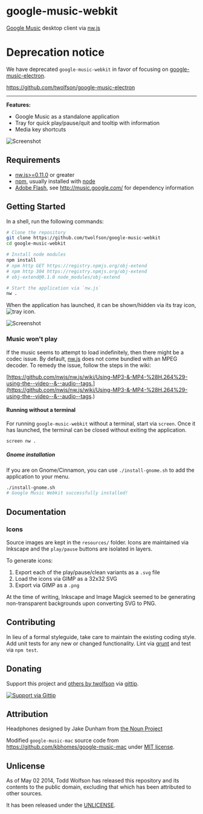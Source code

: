 # google-music-webkit

[Google Music][] desktop client via [nw.js][]

# Deprecation notice
We have deprecated `google-music-webkit` in favor of focusing on [google-music-electron][].

https://github.com/twolfson/google-music-electron

[google-music-electron]: https://github.com/twolfson/google-music-electron

---------

**Features:**

- Google Music as a standalone application
- Tray for quick play/pause/quit and tooltip with information
- Media key shortcuts

![Screenshot](docs/screenshot.png)

[Google Music]: http://music.google.com/
[nw.js]: https://github.com/nwjs/nw.js

## Requirements
- [nw.js>=0.11.0][nw.js] or greater
- [npm][], usually installed with [node][]
- [Adobe Flash][], see http://music.google.com/ for dependency information

[npm]: http://npmjs.org/
[node]: http://nodejs.org/
[Adobe Flash]: http://get.adobe.com/flashplayer/

## Getting Started
In a shell, run the following commands:

```bash
# Clone the repository
git clone https://github.com/twolfson/google-music-webkit
cd google-music-webkit

# Install node modules
npm install
# npm http GET https://registry.npmjs.org/obj-extend
# npm http 304 https://registry.npmjs.org/obj-extend
# obj-extend@0.1.0 node_modules/obj-extend

# Start the application via `nw.js`
nw .
```

When the application has launched, it can be shown/hidden via its tray icon, ![tray icon](lib/icon.png).

![Screenshot](docs/screenshot.png)

### Music won't play
If the music seems to attempt to load indefinitely, then there might be a codec issue. By default, [nw.js][] does not come bundled with an MPEG decoder. To remedy the issue, follow the steps in the wiki:

[https://github.com/nwjs/nw.js/wiki/Using-MP3-&-MP4-%28H.264%29-using-the--video--&--audio--tags.](https://github.com/nwjs/nw.js/wiki/Using-MP3-&-MP4-%28H.264%29-using-the--video--&--audio--tags.)

#### Running without a terminal
For running `google-music-webkit` without a terminal, start via `screen`. Once it has launched, the terminal can be closed without exiting the application.

```bash
screen nw .
```

##### Gnome installation
If you are on Gnome/Cinnamon, you can use `./install-gnome.sh` to add the application to your menu.

```bash
./install-gnome.sh
# Google Music Webkit successfully installed!
```

## Documentation
### Icons
Source images are kept in the `resources/` folder. Icons are maintained via Inkscape and the `play/pause` buttons are isolated in layers.

To generate icons:

1. Export each of the play/pause/clean variants as a `.svg` file
2. Load the icons via GIMP as a 32x32 SVG
3. Export via GIMP as a `.png`

At the time of writing, Inkscape and Image Magick seemed to be generating non-transparent backgrounds upon converting SVG to PNG.

## Contributing
In lieu of a formal styleguide, take care to maintain the existing coding style. Add unit tests for any new or changed functionality. Lint via [grunt](https://github.com/gruntjs/grunt) and test via `npm test`.

## Donating
Support this project and [others by twolfson][gittip] via [gittip][].

[![Support via Gittip][gittip-badge]][gittip]

[gittip-badge]: https://rawgithub.com/twolfson/gittip-badge/master/dist/gittip.png
[gittip]: https://www.gittip.com/twolfson/

## Attribution
Headphones designed by Jake Dunham from [the Noun Project][headphones-icon]

[headphones-icon]: http://thenounproject.com/term/headphones/16097/

Modified `google-music-mac` source code from https://github.com/kbhomes/google-music-mac under [MIT license][google-music-mac-license].

[google-music-mac-license]: https://github.com/kbhomes/google-music-mac/tree/v1.1.3

## Unlicense
As of May 02 2014, Todd Wolfson has released this repository and its contents to the public domain, excluding that which has been attributed to other sources.

It has been released under the [UNLICENSE][].

[UNLICENSE]: UNLICENSE
